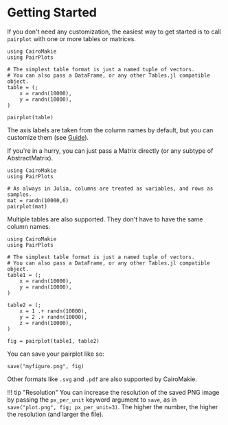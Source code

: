 # Getting Started

If you don't need any customization, the easiest way to get started is to call `pairplot` with one or more tables or matrices.


```@example 1
using CairoMakie
using PairPlots

# The simplest table format is just a named tuple of vectors.
# You can also pass a DataFrame, or any other Tables.jl compatible object.
table = (;
    x = randn(10000),
    y = randn(10000),
)

pairplot(table)
```
The axis labels are taken from the column names by default, but you can customize them (see [Guide](@ref)).



If you're in a hurry, you can just pass a Matrix directly (or any subtype of AbstractMatrix).
```@example 1
using CairoMakie
using PairPlots

# As always in Julia, columns are treated as variables, and rows as samples.
mat = randn(10000,6)
pairplot(mat)
```


Multiple tables are also supported. They don't have to have the same column names.
```@example 1
using CairoMakie
using PairPlots

# The simplest table format is just a named tuple of vectors.
# You can also pass a DataFrame, or any other Tables.jl compatible object.
table1 = (;
    x = randn(10000),
    y = randn(10000),
)

table2 = (;
    x = 1 .+ randn(10000),
    y = 2 .+ randn(10000),
    z = randn(10000),
)

fig = pairplot(table1, table2)
```

You can save your pairplot like so:
```@example 1
save("myfigure.png", fig)
```
Other formats like `.svg` and `.pdf` are also supported by CairoMakie.

!!! tip "Resolution"
    You can increase the resolution of the saved PNG image by passing the `px_per_unit` keyword argument to `save`, as in `save("plot.png", fig; px_per_unit=3)`. The higher the number, the higher the resolution (and larger the file).
